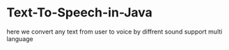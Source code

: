 # Text-To-Speech-in-Java
here we convert any text from user to voice by diffrent sound support multi language
